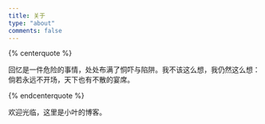 ```yaml
---
title: 关于
type: "about"
comments: false
---
```


{% centerquote %}

回忆是一件危险的事情，处处布满了恫吓与陷阱。我不该这么想，我仍然这么想：倘若永远不开场，天下也有不散的宴席。

{% endcenterquote %}

欢迎光临，这里是小叶的博客。
